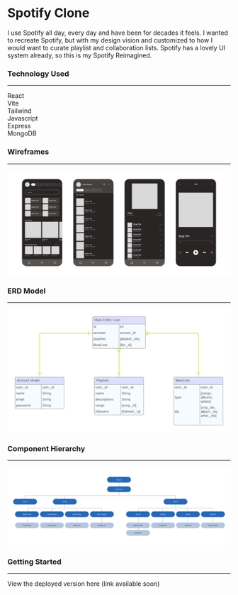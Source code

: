 # Spotify Clone
I use Spotify all day, every day and have been for decades it feels. I wanted to recreate Spotify, but with my design vision and customized to how I would want to curate playlist and collaboration lists. Spotify has a lovely UI system already, so this is my Spotify Reimagined. 

### Technology Used 
--- 
React 
<br> 
Vite 
<br> 
Tailwind
<br> 
Javascript
<br> 
Express
<br> 
MongoDB
<br>

### Wireframes
---
![alt](./public/images/App_Wireframes.png)

### ERD Model
---
![alt](./public/images/App_ERD.png)

### Component Hierarchy
---
![alt](./public/images/App_Components.png)
### Getting Started 
---
View the deployed version here (link available soon)

